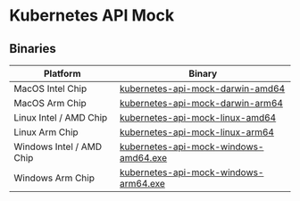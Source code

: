 # Kubernetes API Mock

## Binaries
| Platform | Binary |
| - | - |
| MacOS Intel Chip | [kubernetes-api-mock-darwin-amd64](https://github.com/bionicstork/kubernetes-api-mock/blob/master/kubernetes-api-mock-darwin-amd64) |
| MacOS Arm Chip | [kubernetes-api-mock-darwin-arm64](https://github.com/bionicstork/kubernetes-api-mock/blob/master/kubernetes-api-mock-darwin-arm64) |
| Linux Intel / AMD Chip | [kubernetes-api-mock-linux-amd64](https://github.com/bionicstork/kubernetes-api-mock/blob/master/kubernetes-api-mock-linux-amd64) |
| Linux Arm Chip | [kubernetes-api-mock-linux-arm64](https://github.com/bionicstork/kubernetes-api-mock/blob/master/kubernetes-api-mock-linux-arm64) |
| Windows Intel / AMD Chip | [kubernetes-api-mock-windows-amd64.exe](https://github.com/bionicstork/kubernetes-api-mock/blob/master/kubernetes-api-mock-windows-amd64.exe) |
| Windows Arm Chip | [kubernetes-api-mock-windows-arm64.exe](https://github.com/bionicstork/kubernetes-api-mock/blob/master/kubernetes-api-mock-windows-arm64.exe) |
